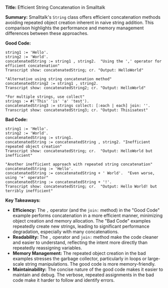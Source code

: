 **Title:** Efficient String Concatenation in Smalltalk

**Summary:**  Smalltalk's `String` class offers efficient concatenation methods avoiding repeated object creation inherent in naive string addition.  This comparison highlights the performance and memory management differences between these approaches.


**Good Code:**

```smalltalk
string1 := 'Hello'.
string2 := 'World'.
concatenatedString := string1 , string2.  "Using the ',' operator for efficient concatenation"
Transcript show: concatenatedString; cr. "Output: HelloWorld"

"Alternative using string concatenation method"
concatenatedString2 := string1 , string2.
Transcript show: concatenatedString2; cr. "Output: HelloWorld"

"For multiple strings, use collect"
strings := #('This' 'is' 'a' 'test').
concatenatedString3 := strings collect: [:each | each] join: ''.
Transcript show: concatenatedString3; cr. "Output: Thisisatest"
```

**Bad Code:**

```smalltalk
string1 := 'Hello'.
string2 := 'World'.
concatenatedString := string1.
concatenatedString := concatenatedString , string2. "Inefficient repeated object creation"
Transcript show: concatenatedString; cr.  "Output: HelloWorld but inefficient"

"Another inefficient approach with repeated string concatenation"
concatenatedString := 'Hello'.
concatenatedString := concatenatedString + ' World'.  "Even worse, using '+' operator"
concatenatedString := concatenatedString + '!'.
Transcript show: concatenatedString; cr.  "Output: Hello World! but terribly inefficient"
```


**Key Takeaways:**

* **Efficiency:** The `,` operator (and the `join:` method) in the "Good Code" example performs concatenation in a more efficient manner, minimizing object creation and memory allocation.  The "Bad Code" examples repeatedly create new strings, leading to significant performance degradation, especially with many concatenations.
* **Readability:** The `,` operator and `join:` method make the code cleaner and easier to understand, reflecting the intent more directly than repeatedly reassigning variables.
* **Memory Management:**  The repeated object creation in the bad examples stresses the garbage collector, particularly in loops or large-scale string manipulations. The good code is more memory-friendly.
* **Maintainability:** The concise nature of the good code makes it easier to maintain and debug.  The verbose, repeated assignments in the bad code make it harder to follow and identify errors.



